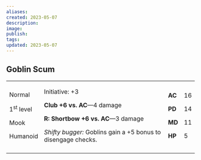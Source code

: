```yaml
---
aliases: 
created: 2023-05-07
description: 
image: 
publish: 
tags: 
updated: 2023-05-07
---
```


## Goblin Scum

<table>
<colgroup>
<col style="width: 16%" />
<col style="width: 72%" />
<col style="width: 5%" />
<col style="width: 5%" />
</colgroup>
<tbody>
<tr class="odd">
<td><p>Normal</p>
<p>1<sup>st</sup> level</p>
<p>Mook</p>
<p>Humanoid</p></td>
<td><p>Initiative: +3</p>
<p><strong>Club +6 vs. AC</strong>—4 damage</p>
<p><strong>R: Shortbow +6 vs. AC</strong>—3 damage</p>
<p><em>Shifty bugger:</em> Goblins gain a +5 bonus to disengage
checks.</p></td>
<td><p><strong>AC</strong></p>
<p><strong>PD</strong></p>
<p><strong>MD</strong></p>
<p><strong>HP</strong></p></td>
<td><p>16</p>
<p>14</p>
<p>11</p>
<p>5</p></td>
</tr>
<tr class="even">
<td></td>
<td></td>
<td></td>
<td></td>
</tr>
</tbody>
</table>

